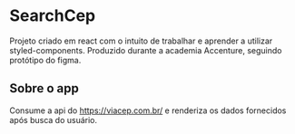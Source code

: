# SearchCep

Projeto criado em react com o intuito de trabalhar e aprender a utilizar styled-components.
Produzido durante a academia Accenture, seguindo protótipo do figma.

## Sobre o app

Consume a api do https://viacep.com.br/ e renderiza os dados fornecidos após busca do usuário.
